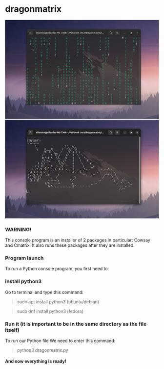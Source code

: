 # dragonmatrix

![cmatrix](https://github.com/twixxqz/dragonmatrix/blob/main/img/%D0%A1%D0%BD%D0%B8%D0%BC%D0%BE%D0%BA%20%D1%8D%D0%BA%D1%80%D0%B0%D0%BD%D0%B0%20%D0%BE%D1%82%202022-10-08%2012-58-57.png)
![cowsay](https://github.com/twixxqz/dragonmatrix/blob/main/img/%D0%A1%D0%BD%D0%B8%D0%BC%D0%BE%D0%BA%20%D1%8D%D0%BA%D1%80%D0%B0%D0%BD%D0%B0%20%D0%BE%D1%82%202022-10-08%2012-59-16.png)

### WARNING!
This console program is an installer of 2 packages
in particular: Cowsay and Cmatrix.
It also runs these packages after they are installed.

### Program launch

To run a Python console program, you first need to:

### install python3
Go to terminal and type this command:
>sudo apt install python3 
(ubuntu/debian)

>sudo dnf install python3
(fedora)

### Run it (it is important to be in the same directory as the file itself)
To run our Python file
We need to enter this command:
>python3 dragonmatrix.py

#### And now everything is ready!
